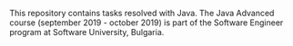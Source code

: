 This repository contains tasks resolved with Java. The Java Advanced course (september 2019 - october 2019) is part of the Software Engineer program at Software University, Bulgaria.


